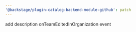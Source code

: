 ```yaml
---
'@backstage/plugin-catalog-backend-module-github': patch
---
```


add description onTeamEditedInOrganization event
